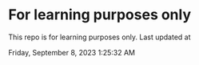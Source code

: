 # For learning purposes only
This repo is for learning purposes only.
Last updated at

Friday, September 8, 2023 1:25:32 AM

